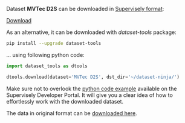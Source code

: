 Dataset **MVTec D2S** can be downloaded in [Supervisely format](https://developer.supervisely.com/api-references/supervisely-annotation-json-format):

 [Download](https://assets.supervisely.com/remote/eyJsaW5rIjogImZzOi8vYXNzZXRzLzE0NzZfTVZUZWMgRDJTL212dGVjLWQycy1EYXRhc2V0TmluamEudGFyIiwgInNpZyI6ICJmYkNLdi9wa0xjTXl0eWdTU1d1ZjRaZU5pZnFvK2N4TDh6NXNMUDZMdnVnPSJ9)

As an alternative, it can be downloaded with *dataset-tools* package:
``` bash
pip install --upgrade dataset-tools
```

... using following python code:
``` python
import dataset_tools as dtools

dtools.download(dataset='MVTec D2S', dst_dir='~/dataset-ninja/')
```
Make sure not to overlook the [python code example](https://developer.supervisely.com/getting-started/python-sdk-tutorials/iterate-over-a-local-project) available on the Supervisely Developer Portal. It will give you a clear idea of how to effortlessly work with the downloaded dataset.

The data in original format can be [downloaded here](https://www.mvtec.com/company/research/datasets/mvtec-d2s).
